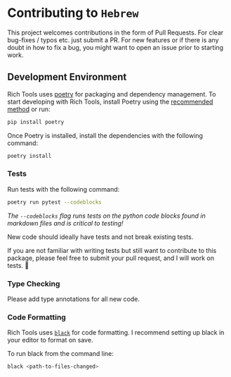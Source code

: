 # Contributing to `Hebrew`

This project welcomes contributions in the form of Pull Requests.
For clear bug-fixes / typos etc. just submit a PR.
For new features or if there is any doubt in how to fix a bug, you might want
to open an issue prior to starting work.

## Development Environment

Rich Tools uses [poetry](https://python-poetry.org/docs/) for packaging and
dependency management. To start developing with Rich Tools, install Poetry
using the [recommended method](https://python-poetry.org/docs/#installation) or run:
<!--pytest.mark.skip-->
```bash
pip install poetry
```

Once Poetry is installed, install the dependencies with the following command:
<!--pytest.mark.skip-->
```bash
poetry install
```

### Tests

Run tests with the following command:
<!--pytest.mark.skip-->
```bash
poetry run pytest --codeblocks
```

_The `--codeblocks` flag runs tests on the python code blocks found in markdown files and is critical to testing!_

New code should ideally have tests and not break existing tests.

If you are not familiar with writing tests but still want to contribute to this package,
please feel free to submit your pull request, and I will work on tests. 🙂

### Type Checking

Please add type annotations for all new code.

### Code Formatting

Rich Tools uses [`black`](https://github.com/psf/black) for code formatting.
I recommend setting up black in your editor to format on save.

To run black from the command line:
<!--pytest.mark.skip-->
```bash
black <path-to-files-changed>
```